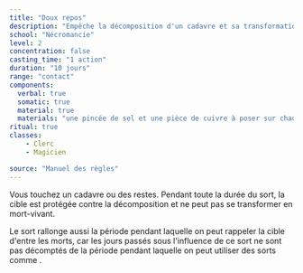 ```yaml
---
title: "Doux repos"
description: "Empêche la décomposition d'un cadavre et sa transformation en mort-vivant."
school: "Nécromancie"
level: 2
concentration: false
casting_time: "1 action"
duration: "10 jours"
range: "contact"
components:
  verbal: true
  somatic: true
  material: true
  materials: "une pincée de sel et une pièce de cuivre à poser sur chaque œil du cadavre et qui doivent rester en place pendant toute la durée du sort"
ritual: true
classes:
    - Clerc
    - Magicien

source: "Manuel des règles"
---
```

Vous touchez un cadavre ou des restes. Pendant toute la durée du sort, la cible est protégée contre la décomposition et ne peut pas se transformer en mort-vivant.

Le sort rallonge aussi la période pendant laquelle on peut rappeler la cible d'entre les morts, car les jours passés sous l'influence de ce sort ne sont pas décomptés de la période pendant laquelle on peut utiliser des sorts comme <ST s="rappel-a-la-vie"/>.
